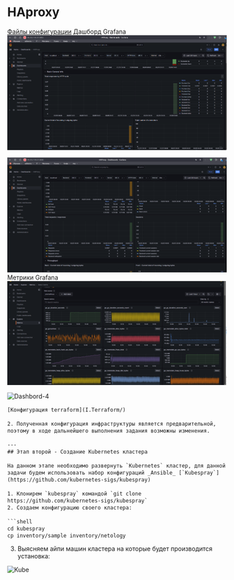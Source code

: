 # HAproxy

[Файлы конфигурации](files/)
Дашборд Grafana
![Dashbord-1](./files/Graf1.png)

![Dashbord-2](./files/Graf2.png)
Метрики Grafana
![Dashbord-3](./files/Graf_metrics.png)

![Dashbord-4](./files/haproxy.cfg)
```
[Конфигурация terraform](I.Terraform/)

2. Полученная конфигурация инфраструктуры является предварительной, поэтому в ходе дальнейшего выполнения задания возможны изменения.

---
## Этап второй - Создание Kubernetes кластера

На данном этапе необходимо развернуть `Kubernetes` кластер, для данной задачи будем использовать набор конфигураций _Ansible_ [`Kubespray`](https://github.com/kubernetes-sigs/kubespray)

1. Клонирем `kubespray` командой `git clone https://github.com/kubernetes-sigs/kubespray`
2. Создаем конфигурацию своего кластера:

```shell
cd kubespray
cp inventory/sample inventory/netology
```

3. Выясняем айпи машин кластера на которые будет производится установка:

![Kube](./assets/K-1.png)
